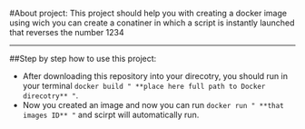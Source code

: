 #About project:
This project should help you with creating a docker image using wich you can create a conatiner in which a script is instantly launched that reverses the number 1234

___

##Step by step how to use this project:
* After downloading this repository into your direcotry, you should run in your terminal `docker build " **place here full path to Docker direcotry** "`.
* Now you created an image and now you can run `docker run " **that images ID** "` and scirpt will automatically run. 
